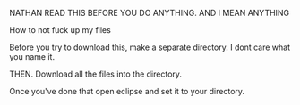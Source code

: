NATHAN READ THIS BEFORE YOU DO ANYTHING. AND I MEAN ANYTHING
 

 

 
How to not fuck up my files
 
Before you try to download this, make a separate directory. I dont care what you name it.
 
THEN. Download all the files into the directory.

Once you've done that open eclipse and set it to your directory.
 
